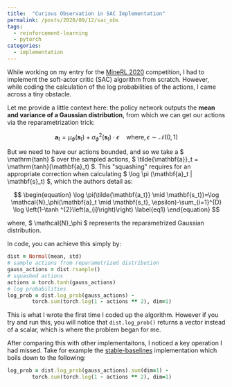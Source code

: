 ```yaml
---
title:  "Curious Observation in SAC Implementation"
permalink: /posts/2020/09/12/sac_obs
tags:
  - reinforcement-learning
  - pytorch
categories: 
  - implementation
---
```


While working on my entry for the [MineRL 2020](https://www.aicrowd.com/challenges/neurips-2020-minerl-competition#f.a.q) competition, I had to implement the soft-actor critic (SAC) algorithm from scratch. However, while coding the calculation of the log probabilities of the actions, I came across a tiny obstacle.

Let me provide a little context here: the policy network outputs the **mean and variance of a Gaussian distribution**, from which we can get our actions via the reparametrization trick:

$$ \mathbf{a}_t = \mu_\phi(\mathbf{s}_t) + \sigma^2_\phi(\mathbf{s}_t) \cdot \epsilon  \quad \text{where}, \epsilon \sim \mathcal{N}(0,1)$$

But we need to have our actions bounded, and so we take a $ \mathrm{tanh} $ over the sampled actions, $ \tilde{\mathbf{a}}_t = \mathrm{tanh}(\mathbf{a}_t) $. This "squashing" requires for an appropriate correction when calculating $ \log \pi (\mathbf{a}_t \| \mathbf{s}_t) $, which the authors detail as:

$$ \begin{equation}
\log \pi(\tilde{\mathbf{a_t}} \mid \mathbf{s_t})=\log \mathcal{N}_\phi(\mathbf{a}_t \mid \mathbf{s_t}, \epsilon)-\sum_{i=1}^{D} \log \left(1-\tanh ^{2}\left(a_{i}\right)\right)
\label{eq1} \end{equation} $$

where, $ \mathcal{N}_\phi $ represents the reparametrized Gaussian distribution. 

In code, you can achieve this simply by:
```ruby
dist = Normal(mean, std)
# sample actions from reparametrized distribution
gauss_actions = dist.rsample()
# squashed actions
actions = torch.tanh(gauss_actions)
# log probabilities
log_prob = dist.log_prob(gauss_actions) - 
        torch.sum(torch.log(1 - actions ** 2), dim=1)
```
This is what I wrote the first time I coded up the algorithm. However if you try and run this, you will notice that `dist.log_prob()` returns a vector instead of a scalar, which is where the problem began for me.

After comparing this with other implementaitons, I noticed a key operation I had missed. Take for example the [stable-baselines](https://github.com/DLR-RM/stable-baselines3/blob/583d4b8e4105977d0aebf8b467084af9ac57bebf/stable_baselines3/common/distributions.py#L163-L164) implementation which boils down to the following:

```ruby
log_prob = dist.log_prob(gauss_actions).sum(dim=1) - 
        torch.sum(torch.log(1 - actions ** 2), dim=1)
```
